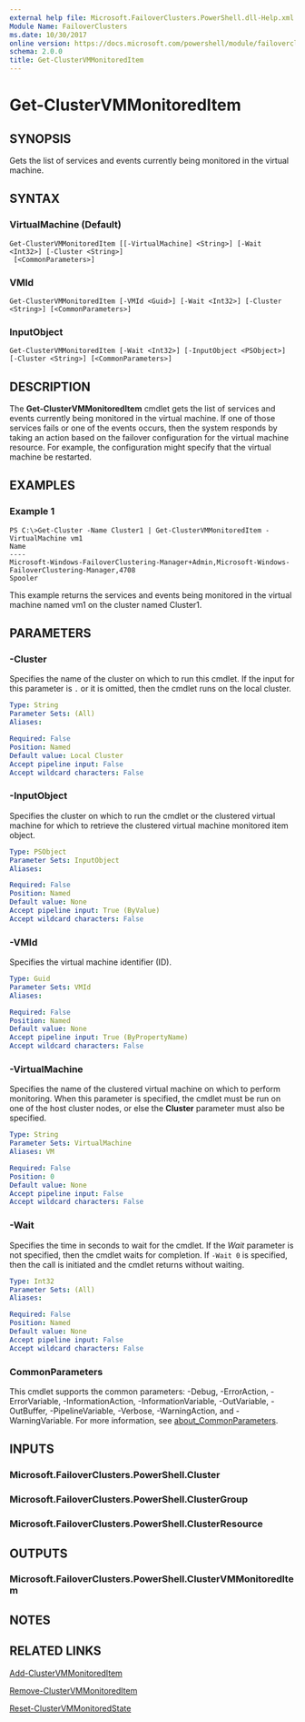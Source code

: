 ```yaml
---
external help file: Microsoft.FailoverClusters.PowerShell.dll-Help.xml
Module Name: FailoverClusters
ms.date: 10/30/2017
online version: https://docs.microsoft.com/powershell/module/failoverclusters/get-clustervmmonitoreditem?view=windowsserver2012r2-ps&wt.mc_id=ps-gethelp
schema: 2.0.0
title: Get-ClusterVMMonitoredItem
---
```


# Get-ClusterVMMonitoredItem

## SYNOPSIS
Gets the list of services and events currently being monitored in the virtual machine.

## SYNTAX

### VirtualMachine (Default)
```
Get-ClusterVMMonitoredItem [[-VirtualMachine] <String>] [-Wait <Int32>] [-Cluster <String>]
 [<CommonParameters>]
```

### VMId
```
Get-ClusterVMMonitoredItem [-VMId <Guid>] [-Wait <Int32>] [-Cluster <String>] [<CommonParameters>]
```

### InputObject
```
Get-ClusterVMMonitoredItem [-Wait <Int32>] [-InputObject <PSObject>] [-Cluster <String>] [<CommonParameters>]
```

## DESCRIPTION
The **Get-ClusterVMMonitoredItem** cmdlet gets the list of services and events currently being monitored in the virtual machine.
If one of those services fails or one of the events occurs, then the system responds by taking an action based on the failover configuration for the virtual machine resource.
For example, the configuration might specify that the virtual machine be restarted.

## EXAMPLES

### Example 1
```
PS C:\>Get-Cluster -Name Cluster1 | Get-ClusterVMMonitoredItem -VirtualMachine vm1
Name 
---- 
Microsoft-Windows-FailoverClustering-Manager+Admin,Microsoft-Windows-FailoverClustering-Manager,4708 
Spooler
```

This example returns the services and events being monitored in the virtual machine named vm1 on the cluster named Cluster1.

## PARAMETERS

### -Cluster
Specifies the name of the cluster on which to run this cmdlet.
If the input for this parameter is `.` or it is omitted, then the cmdlet runs on the local cluster.

```yaml
Type: String
Parameter Sets: (All)
Aliases: 

Required: False
Position: Named
Default value: Local Cluster
Accept pipeline input: False
Accept wildcard characters: False
```

### -InputObject
Specifies the cluster on which to run the cmdlet or the clustered virtual machine for which to retrieve the clustered virtual machine monitored item object.

```yaml
Type: PSObject
Parameter Sets: InputObject
Aliases: 

Required: False
Position: Named
Default value: None
Accept pipeline input: True (ByValue)
Accept wildcard characters: False
```

### -VMId
Specifies the virtual machine identifier (ID).

```yaml
Type: Guid
Parameter Sets: VMId
Aliases: 

Required: False
Position: Named
Default value: None
Accept pipeline input: True (ByPropertyName)
Accept wildcard characters: False
```

### -VirtualMachine
Specifies the name of the clustered virtual machine on which to perform monitoring.
When this parameter is specified, the cmdlet must be run on one of the host cluster nodes, or else the **Cluster** parameter must also be specified.

```yaml
Type: String
Parameter Sets: VirtualMachine
Aliases: VM

Required: False
Position: 0
Default value: None
Accept pipeline input: False
Accept wildcard characters: False
```

### -Wait
Specifies the time in seconds to wait for the cmdlet.
If the *Wait* parameter is not specified, then the cmdlet waits for completion.
If `-Wait 0` is specified, then the call is initiated and the cmdlet returns without waiting.

```yaml
Type: Int32
Parameter Sets: (All)
Aliases: 

Required: False
Position: Named
Default value: None
Accept pipeline input: False
Accept wildcard characters: False
```

### CommonParameters
This cmdlet supports the common parameters: -Debug, -ErrorAction, -ErrorVariable, -InformationAction, -InformationVariable, -OutVariable, -OutBuffer, -PipelineVariable, -Verbose, -WarningAction, and -WarningVariable. For more information, see [about_CommonParameters](https://go.microsoft.com/fwlink/?LinkID=113216).

## INPUTS

### Microsoft.FailoverClusters.PowerShell.Cluster

### Microsoft.FailoverClusters.PowerShell.ClusterGroup

### Microsoft.FailoverClusters.PowerShell.ClusterResource

## OUTPUTS

### Microsoft.FailoverClusters.PowerShell.ClusterVMMonitoredItem

## NOTES

## RELATED LINKS

[Add-ClusterVMMonitoredItem](./Add-ClusterVMMonitoredItem.md)

[Remove-ClusterVMMonitoredItem](./Remove-ClusterVMMonitoredItem.md)

[Reset-ClusterVMMonitoredState](./Reset-ClusterVMMonitoredState.md)

